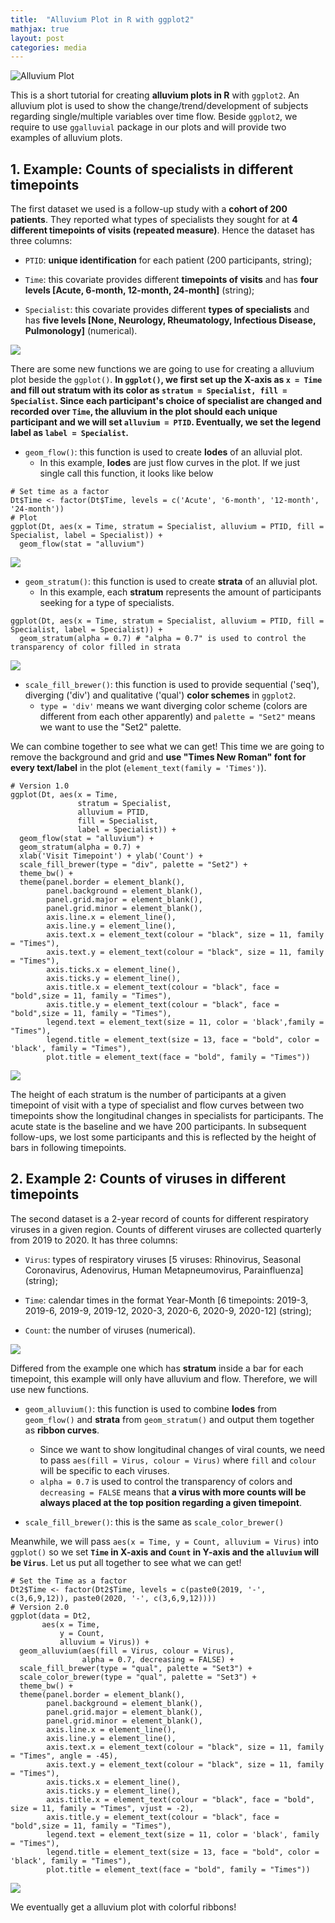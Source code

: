 ```yaml
---
title:  "Alluvium Plot in R with ggplot2"
mathjax: true
layout: post
categories: media
---
```


![Alluvium Plot](https://raw.githubusercontent.com/YzwIsALaity/Alluvium-Plot-Tutorial-in-R/fe9b191c90b75e92682db4389f8b46ef17bf20ba/p3.jpeg)


This is a short tutorial for creating __alluvium plots in R__ with `ggplot2`. An alluvium plot is used to show the change/trend/development of subjects regarding single/multiple variables over time flow. Beside `ggplot2`, we require to use `ggalluvial` package in our plots and will provide two examples of alluvium plots.

## 1. Example: Counts of specialists in different timepoints
The first dataset we used is a follow-up study with a __cohort of 200 patients__. They reported what types of specialists they sought for at __4 different timepoints of visits (repeated measure)__. Hence the dataset has three columns:

- `PTID`: __unique identification__ for each patient (200 participants, string);

- `Time`: this covariate provides different __timepoints of visits__ and has __four levels [Acute, 6-month, 12-month, 24-month]__ (string);

- `Specialist`: this covariate provides different __types of specialists__ and has __five levels [None, Neurology, Rheumatology, Infectious Disease, Pulmonology]__ (numerical).

![](https://raw.githubusercontent.com/YzwIsALaity/Alluvium-Plot-Tutorial-in-R/fe9b191c90b75e92682db4389f8b46ef17bf20ba/Dataset_1.jpeg)

There are some new functions we are going to use for creating a alluvium plot beside the `ggplot()`. __In `ggplot()`, we first set up the X-axis as `x = Time` and fill out stratum with its color as `stratum = Specialist, fill = Specialist`. Since each participant's choice of specialist are changed and recorded over `Time`, the alluvium in the plot should each unique participant and we will set `alluvium = PTID`. Eventually, we set the legend label as `label = Specialist`.__

- `geom_flow()`: this function is used to create __lodes__ of an alluvial plot.
  * In this example, __lodes__ are just flow curves in the plot. If we just single call this function, it looks like below

```{r}
# Set time as a factor
Dt$Time <- factor(Dt$Time, levels = c('Acute', '6-month', '12-month', '24-month'))
# Plot
ggplot(Dt, aes(x = Time, stratum = Specialist, alluvium = PTID, fill = Specialist, label = Specialist)) +
  geom_flow(stat = "alluvium") 
```

![](https://raw.githubusercontent.com/YzwIsALaity/Alluvium-Plot-Tutorial-in-R/fe9b191c90b75e92682db4389f8b46ef17bf20ba/p1.jpeg)

- `geom_stratum()`: this function is used to create __strata__ of an alluvial plot.
  * In this example, each __stratum__ represents the amount of participants seeking for a type of specialists.

```{r}
ggplot(Dt, aes(x = Time, stratum = Specialist, alluvium = PTID, fill = Specialist, label = Specialist)) +
  geom_stratum(alpha = 0.7) # "alpha = 0.7" is used to control the transparency of color filled in strata
```

![](https://raw.githubusercontent.com/YzwIsALaity/Alluvium-Plot-Tutorial-in-R/fe9b191c90b75e92682db4389f8b46ef17bf20ba/p2.jpeg)

- `scale_fill_brewer()`: this function is used to provide sequential ('seq'), diverging ('div') and qualitative ('qual') __color schemes__ in `ggplot2`.
  * `type = 'div'` means we want diverging color scheme (colors are different from each other apparently) and `palette = "Set2"` means we want to use the "Set2" palette.

We can combine together to see what we can get! This time we are going to remove the background and grid and __use "Times New Roman" font for every text/label__ in the plot (`element_text(family = 'Times')`). 

```{r}
# Version 1.0
ggplot(Dt, aes(x = Time, 
               stratum = Specialist, 
               alluvium = PTID, 
               fill = Specialist, 
               label = Specialist)) +
  geom_flow(stat = "alluvium") + 
  geom_stratum(alpha = 0.7) + 
  xlab('Visit Timepoint') + ylab('Count') + 
  scale_fill_brewer(type = "div", palette = "Set2") + 
  theme_bw() +                                                      
  theme(panel.border = element_blank(),                             
        panel.background = element_blank(),                    
        panel.grid.major = element_blank(), 
        panel.grid.minor = element_blank(), 
        axis.line.x = element_line(),                               
        axis.line.y = element_line(),
        axis.text.x = element_text(colour = "black", size = 11, family = "Times"),    
        axis.text.y = element_text(colour = "black", size = 11, family = "Times"),
        axis.ticks.x = element_line(),                              
        axis.ticks.y = element_line(),
        axis.title.x = element_text(colour = "black", face = "bold",size = 11, family = "Times"),                               
        axis.title.y = element_text(colour = "black", face = "bold",size = 11, family = "Times"),
        legend.text = element_text(size = 11, color = 'black',family = "Times"),
        legend.title = element_text(size = 13, face = "bold", color = 'black', family = "Times"),
        plot.title = element_text(face = "bold", family = "Times"))
```

![](https://raw.githubusercontent.com/YzwIsALaity/Alluvium-Plot-Tutorial-in-R/fe9b191c90b75e92682db4389f8b46ef17bf20ba/p3.jpeg)

The height of each stratum is the number of participants at a given timepoint of visit with a type of specialist and flow curves between two timepoints show the longitudinal changes in specialists for participants. The acute state is the baseline and we have 200 participants. In subsequent follow-ups, we lost some participants and this is reflected by the height of bars in following timepoints. 

## 2. Example 2: Counts of viruses in different timepoints
The second dataset is a 2-year record of counts for different respiratory viruses in a given region. Counts of different viruses are collected quarterly from 2019 to 2020. It has three columns:

- `Virus`: types of respiratory viruses [5 viruses: Rhinovirus, Seasonal Coronavirus, Adenovirus, Human Metapneumovirus, Parainfluenza] (string);

- `Time`: calendar times in the format Year-Month [6 timepoints: 2019-3, 2019-6, 2019-9, 2019-12, 2020-3, 2020-6, 2020-9, 2020-12] (string);

- `Count`: the number of viruses (numerical).

![](https://raw.githubusercontent.com/YzwIsALaity/Alluvium-Plot-Tutorial-in-R/fe9b191c90b75e92682db4389f8b46ef17bf20ba/Dataset_2.jpeg)

Differed from the example one which has __stratum__ inside a bar for each timepoint, this example will only have alluvium and flow. Therefore, we will use new functions.

- `geom_alluvium()`: this function is used to combine __lodes__ from `geom_flow()` and __strata__ from `geom_stratum()` and output them together as __ribbon        curves__.
  * Since we want to show longitudinal changes of viral counts, we need to pass `aes(fill = Virus, colour = Virus)` where `fill` and `colour` will be specific to     each viruses. 
  * `alpha = 0.7` is used to control the transparency of colors and `decreasing = FALSE` means that __a virus with more counts will be always placed at the top      position regarding a given timepoint__.

- `scale_fill_brewer()`: this is the same as `scale_color_brewer()` 

Meanwhile, we will pass `aes(x = Time, y = Count, alluvium = Virus)` into `ggplot()` so we set __`Time` in X-axis and `Count` in Y-axis and the `alluvium` will be `Virus`__. Let us put all together to see what we can get!

```{r}
# Set the Time as a factor 
Dt2$Time <- factor(Dt2$Time, levels = c(paste0(2019, '-', c(3,6,9,12)), paste0(2020, '-', c(3,6,9,12))))
# Version 2.0
ggplot(data = Dt2,
       aes(x = Time, 
           y = Count, 
           alluvium = Virus)) +
  geom_alluvium(aes(fill = Virus, colour = Virus),
                alpha = 0.7, decreasing = FALSE) +
  scale_fill_brewer(type = "qual", palette = "Set3") +
  scale_color_brewer(type = "qual", palette = "Set3") +
  theme_bw() +                                                      
  theme(panel.border = element_blank(),                             
        panel.background = element_blank(),                    
        panel.grid.major = element_blank(), 
        panel.grid.minor = element_blank(), 
        axis.line.x = element_line(),                              
        axis.line.y = element_line(),
        axis.text.x = element_text(colour = "black", size = 11, family = "Times", angle = -45),
        axis.text.y = element_text(colour = "black", size = 11, family = "Times"),
        axis.ticks.x = element_line(),                            
        axis.ticks.y = element_line(),
        axis.title.x = element_text(colour = "black", face = "bold", size = 11, family = "Times", vjust = -2),                               
        axis.title.y = element_text(colour = "black", face = "bold",size = 11, family = "Times"),
        legend.text = element_text(size = 11, color = 'black', family = "Times"),
        legend.title = element_text(size = 13, face = "bold", color = 'black', family = "Times"),
        plot.title = element_text(face = "bold", family = "Times"))
```

![](https://raw.githubusercontent.com/YzwIsALaity/Alluvium-Plot-Tutorial-in-R/fe9b191c90b75e92682db4389f8b46ef17bf20ba/p4.jpeg)

We eventually get a alluvium plot with colorful ribbons!
